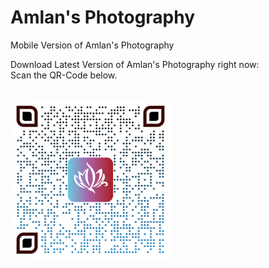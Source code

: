 # Amlan's Photography

Mobile Version of Amlan's Photography

Download Latest Version of Amlan's Photography right now:<br>
Scan the QR-Code below.

<br>
<img src="https://github.com/yoursamlan/m.photo/blob/master/info/qr-code.png?raw=true" width="256">
<!--[Download Now](https://github.com/yoursamlan/m.photo/blob/master/info/qr-code.png?raw=true)-->
